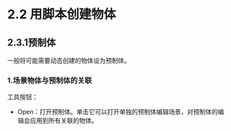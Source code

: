 # 2.2 用脚本创建物体

## 2.3.1预制体

一般将可能需要动态创建的物体设为预制体。

### 1.场景物体与预制体的关联

工具按钮：

* Open：打开预制体。单击它可以打开单独的预制体编辑场景，对预制体的编辑会应用到所有关联的物体。
